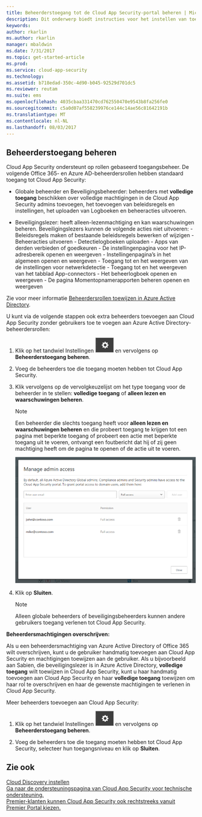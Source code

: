 ```yaml
---
title: Beheerderstoegang tot de Cloud App Security-portal beheren | Microsoft Docs
description: Dit onderwerp biedt instructies voor het instellen van toegang tot de Cloud App Security-portal voor uw beheerders.
keywords: 
author: rkarlin
ms.author: rkarlin
manager: mbaldwin
ms.date: 7/31/2017
ms.topic: get-started-article
ms.prod: 
ms.service: cloud-app-security
ms.technology: 
ms.assetid: b718edad-350c-4d90-b045-92529d701dc5
ms.reviewer: reutam
ms.suite: ems
ms.openlocfilehash: 4035cbaa331470cd762550470e9543b8fa256fe0
ms.sourcegitcommit: c5a0d07af558239976ce144c14ae56c81642191b
ms.translationtype: MT
ms.contentlocale: nl-NL
ms.lasthandoff: 08/03/2017
---
```

## <a name="managing-admin-access"></a>Beheerderstoegang beheren

Cloud App Security ondersteunt op rollen gebaseerd toegangsbeheer. De volgende Office 365- en Azure AD-beheerdersrollen hebben standaard toegang tot Cloud App Security:

- Globale beheerder en Beveiligingsbeheerder: beheerders met **volledige toegang** beschikken over volledige machtigingen in de Cloud App Security admins toevoegen, het toevoegen van beleidsregels en instellingen, het uploaden van Logboeken en beheeracties uitvoeren.

- Beveiligingslezer: heeft alleen-lezenmachtiging en kan waarschuwingen beheren. Beveiligingslezers kunnen de volgende acties niet uitvoeren:
      - Beleidsregels maken of bestaande beleidsregels bewerken of wijzigen 
      - Beheeracties uitvoeren 
      - Detectielogboeken uploaden
      - Apps van derden verbieden of goedkeuren
      - De instellingenpagina voor het IP-adresbereik openen en weergeven
      - Instellingenpagina’s in het algemeen openen en weergeven 
      - Toegang tot en het weergeven van de instellingen voor netwerkdetectie 
      - Toegang tot en het weergeven van het tabblad App-connectors
      - Het beheerlogboek openen en weergeven 
      - De pagina Momentopnamerapporten beheren openen en weergeven 

Zie voor meer informatie [Beheerdersrollen toewijzen in Azure Active Directory](https://docs.microsoft.com/en-us/azure/active-directory/active-directory-assign-admin-roles).

U kunt via de volgende stappen ook extra beheerders toevoegen aan Cloud App Security zonder gebruikers toe te voegen aan Azure Active Directory-beheerdersrollen:

1. Klik op het tandwiel Instellingen ![instellingenpictogram](./media/settings-icon.png "instellingenpictogram") en vervolgens op **Beheerderstoegang beheren**. 

2. Voeg de beheerders toe die toegang moeten hebben tot Cloud App Security.
  
      
3. Klik vervolgens op de vervolgkeuzelijst om het type toegang voor de beheerder in te stellen: **volledige toegang** of **alleen lezen en waarschuwingen beheren**.

     >[!NOTE]
      >Een beheerder die slechts toegang heeft voor **alleen lezen en waarschuwingen beheren** en die probeert toegang te krijgen tot een pagina met beperkte toegang of probeert een actie met beperkte toegang uit te voeren, ontvangt een foutbericht dat hij of zij geen machtiging heeft om de pagina te openen of de actie uit te voeren.

   ![beheerderstoegang beheren](./media/manage-admin-access.png "beheerderstoegang beheren")  

4. Klik op **Sluiten**.  

   >[!NOTE]
    >Alleen globale beheerders of beveiligingsbeheerders kunnen andere gebruikers toegang verlenen tot Cloud App Security.
  
**Beheerdersmachtigingen overschrijven:**

Als u een beheerdersmachtiging van Azure Active Directory of Office 365 wilt overschrijven, kunt u de gebruiker handmatig toevoegen aan Cloud App Security en machtigingen toewijzen aan de gebruiker.
Als u bijvoorbeeld aan Sabien, die beveiligingslezer is in Azure Active Directory, **volledige toegang** wilt toewijzen in Cloud App Security, kunt u haar handmatig toevoegen aan Cloud App Security en haar **volledige toegang** toewijzen om haar rol te overschrijven en haar de gewenste machtigingen te verlenen in Cloud App Security. 


Meer beheerders toevoegen aan Cloud App Security:
1. Klik op het tandwiel Instellingen ![instellingenpictogram](./media/settings-icon.png "instellingenpictogram") en vervolgens op **Beheerderstoegang beheren**. 

2. Voeg de beheerders toe die toegang moeten hebben tot Cloud App Security, selecteer hun toegangsniveau en klik op **Sluiten**.



## <a name="see-also"></a>Zie ook  
[Cloud Discovery instellen](set-up-cloud-discovery.md)   
[Ga naar de ondersteuningspagina van Cloud App Security voor technische ondersteuning.](http://support.microsoft.com/oas/default.aspx?prid=16031)   
[Premier-klanten kunnen Cloud App Security ook rechtstreeks vanuit Premier Portal kiezen.](https://premier.microsoft.com/)  
  
  